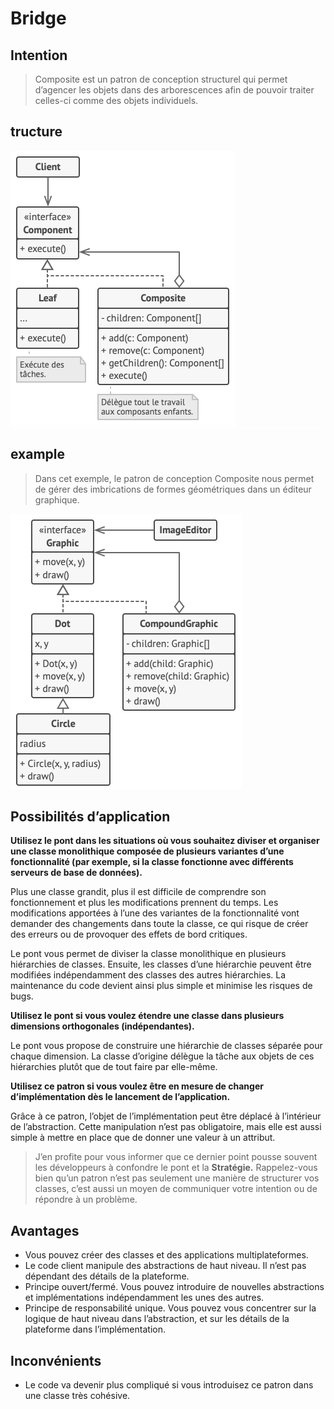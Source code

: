 
# Bridge
## Intention
>Composite est un patron de conception structurel qui permet d’agencer les objets dans des arborescences afin de pouvoir traiter celles-ci comme des objets individuels.

## tructure
<img src="./structure.png">
<div style="width:100%; height:1px;background:white;"></div>

## example
>Dans cet exemple, le patron de conception Composite nous permet de gérer des imbrications de formes géométriques dans un éditeur graphique.
> 
<img src="./example.png">

## Possibilités d’application
<b>Utilisez le pont dans les situations où vous souhaitez diviser et organiser une classe monolithique composée de plusieurs variantes d’une fonctionnalité (par exemple, si la classe fonctionne avec différents serveurs de base de données).</b>

Plus une classe grandit, plus il est difficile de comprendre son fonctionnement et plus les modifications prennent du temps. Les modifications apportées à l’une des variantes de la fonctionnalité vont demander des changements dans toute la classe, ce qui risque de créer des erreurs ou de provoquer des effets de bord critiques.

Le pont vous permet de diviser la classe monolithique en plusieurs hiérarchies de classes. Ensuite, les classes d’une hiérarchie peuvent être modifiées indépendamment des classes des autres hiérarchies. La maintenance du code devient ainsi plus simple et minimise les risques de bugs.

<b>Utilisez le pont si vous voulez étendre une classe dans plusieurs dimensions orthogonales (indépendantes).</b>

Le pont vous propose de construire une hiérarchie de classes séparée pour chaque dimension. La classe d’origine délègue la tâche aux objets de ces hiérarchies plutôt que de tout faire par elle-même.

<b>Utilisez ce patron si vous voulez être en mesure de changer d’implémentation dès le lancement de l’application.</b>

Grâce à ce patron, l’objet de l’implémentation peut être déplacé à l’intérieur de l’abstraction. Cette manipulation n’est pas obligatoire, mais elle est aussi simple à mettre en place que de donner une valeur à un attribut.

> J’en profite pour vous informer que ce dernier point pousse souvent les développeurs à confondre le pont et la <b>Stratégie.</b>
> Rappelez-vous bien qu’un patron n’est pas seulement une manière de structurer vos classes,
> c’est aussi un moyen de communiquer votre intention ou de répondre à un problème.


## Avantages

- Vous pouvez créer des classes et des applications multiplateformes.
- Le code client manipule des abstractions de haut niveau. Il n’est pas dépendant des détails de la plateforme.
- Principe ouvert/fermé. Vous pouvez introduire de nouvelles abstractions et implémentations indépendamment les unes des autres.
- Principe de responsabilité unique. Vous pouvez vous concentrer sur la logique de haut niveau dans l’abstraction, et sur les détails de la plateforme dans l’implémentation.

## Inconvénients
- Le code va devenir plus compliqué si vous introduisez ce patron dans une classe très cohésive.
